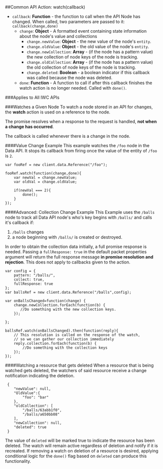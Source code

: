 ##Common API Action: watch(callback)
* `callback`: **Function** - the function to call when the API Node has changed. When called, two parameters are passed
 to it: `callback(change,done)`
    * `change`: **Object** - A formatted event containing state information about the node's value and collections
        * `change.newValue`: **Object** - the new value of the node's `entity`.
        * `change.oldValue`: **Object** - the old value of the node's `entity`.
        * `change.newCollection`: **Array** - (if the node has a pattern value) the new collection of node keys of the
        node is tracking.
        * `change.oldCollection`: **Array** - (if the node has a pattern value) the old collection of node keys of the
        node is tracking.
        * `change.deleted`: **Boolean** - a boolean indicator if this callback was called because the node was
        deleted.
    * `done`: **Function** - A function to call if after this callback finishes the watch action is no longer needed. Called
    with `done()`.

###Applies to All IWC APIs

###Watches a Given Node
To watch a node stored in an API for changes, the **watch** action is used on a
reference to the node.

The promise resolves when a response to the request is handled, **not when a
change has occurred**.

The callback is called whenever there is a change in the node.

####Value Change Example
This example watches the `/foo` node in the Data API. It stops its callback from
firing once the value of the entity of
`/foo` is `2`.
```
var fooRef = new client.data.Reference("/foo");

fooRef.watch(function(change,done){
    var newVal = change.newValue;
    var oldVal = change.oldValue;

    if(newVal === 2){
        done();
    }
});
```

####Advanced: Collection Change Example
This Example uses the `/balls` node to track all Data API node's who's key
begins with `/balls/` and calls it's callback if:
1. `/balls` changes
2. a node beginning with `/balls/` is created or destroyed.

In order to obtain the collection data initially, a full promise
response is needed. Passing a `fullResponse: true` in the default packet
properties argument will return the full response message **in promise resolution
and rejection**. This does not apply to callbacks given to the action.

```
var config = {
    pattern: "/balls/",
    collect: true,
    fullResponse: true
};
var ballsRef = new client.data.Reference("/balls",config);

var onBallsChanged=function(change) {
    change.newCollection.forEach(function(b) {
       //Do something with the new collection keys.
    });

};

ballsRef.watch(onBallsChanged).then(function(reply){
    // This resolution is called on the response of the watch,
    // so we can gather our collection immediately
    reply.collection.forEach(function(b) {
        //Do something with the collection keys
    });
});
```


####Watching a resource that gets deleted
When a resource that is being watched gets deleted, the watchers of said resource
receive a change notification indicating the deletion.

```
 {
    "newValue": null,
    "OldValue":{
        "foo": "bar"
    },
    "oldCollection": [
        "/balls/63abb1f0",
        "/balls/a650bb08"
    ],
    "newCollection": null,
    "deleted": true
 }

```

The value of `deleted` will be marked true to indicate the resource has been
deleted. The watch will remain active regardless of deletion and notify if it is
recreated. If removing a watch on deletion of a resource is desired, applying
conditional logic for the `done()` flag based on `deleted` can produce
this functionality.
